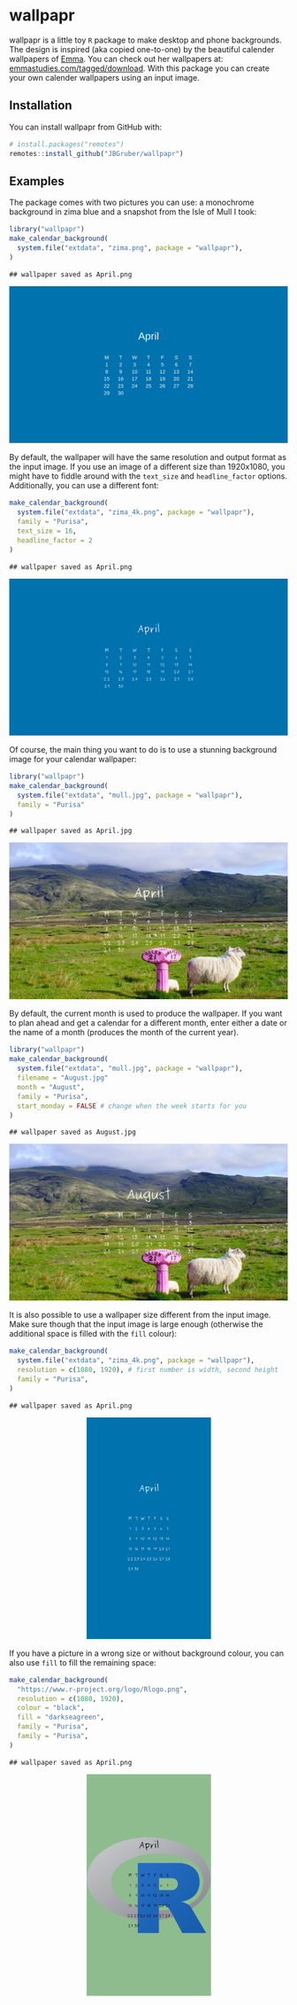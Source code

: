 
<!-- README.md is generated from README.Rmd. Please edit that file -->

# wallpapr

wallpapr is a little toy `R` package to make desktop and phone
backgrounds. The design is inspired (aka copied one-to-one) by the
beautiful calender wallpapers of [Emma](http://emmastudies.com). You can
check out her wallpapers at:
[emmastudies.com/tagged/download](http://emmastudies.com/tagged/download).
With this package you can create your own calender wallpapers using an
input image.

## Installation

You can install wallpapr from GitHub with:

``` r
# install.packages("remotes")
remotes::install_github("JBGruber/wallpapr")
```

## Examples

The package comes with two pictures you can use: a monochrome background
in zima blue and a snapshot from the Isle of Mull I took:

``` r
library("wallpapr")
make_calendar_background(
  system.file("extdata", "zima.png", package = "wallpapr"),
)
```

    ## wallpaper saved as April.png

<img src="./man/figures/README-1.png">

By default, the wallpaper will have the same resolution and output
format as the input image. If you use an image of a different size than
1920x1080, you might have to fiddle around with the `text_size` and
`headline_factor` options. Additionally, you can use a different font:

``` r
make_calendar_background(
  system.file("extdata", "zima_4k.png", package = "wallpapr"),
  family = "Purisa",
  text_size = 16,
  headline_factor = 2
)
```

    ## wallpaper saved as April.png

<img src="./man/figures/README-2.png">

Of course, the main thing you want to do is to use a stunning background
image for your calendar wallpaper:

``` r
library("wallpapr")
make_calendar_background(
  system.file("extdata", "mull.jpg", package = "wallpapr"),
  family = "Purisa"
)
```

    ## wallpaper saved as April.jpg

<img src="./man/figures/README-3.jpg">

By default, the current month is used to produce the wallpaper. If you
want to plan ahead and get a calendar for a different month, enter
either a date or the name of a month (produces the month of the current
year).

``` r
library("wallpapr")
make_calendar_background(
  system.file("extdata", "mull.jpg", package = "wallpapr"),
  filename = "August.jpg"
  month = "August",
  family = "Purisa",
  start_monday = FALSE # change when the week starts for you
)
```

    ## wallpaper saved as August.jpg

<img src="./man/figures/README-4.jpg">

It is also possible to use a wallpaper size different from the input
image. Make sure though that the input image is large enough (otherwise
the additional space is filled with the `fill` colour):

``` r
make_calendar_background(
  system.file("extdata", "zima_4k.png", package = "wallpapr"),
  resolution = c(1080, 1920), # first number is width, second height
  family = "Purisa",
)
```

    ## wallpaper saved as April.png

<p align="center">

<img src="./man/figures/README-5.png" height="400px">

<p>

If you have a picture in a wrong size or without background colour, you
can also use `fill` to fill the remaining space:

``` r
make_calendar_background(
  "https://www.r-project.org/logo/Rlogo.png",
  resolution = c(1080, 1920),
  colour = "black",
  fill = "darkseagreen",
  family = "Purisa",
  family = "Purisa",
)
```

    ## wallpaper saved as April.png

<p align="center">

<img src="./man/figures/README-6.png" height="400px">

<p>
